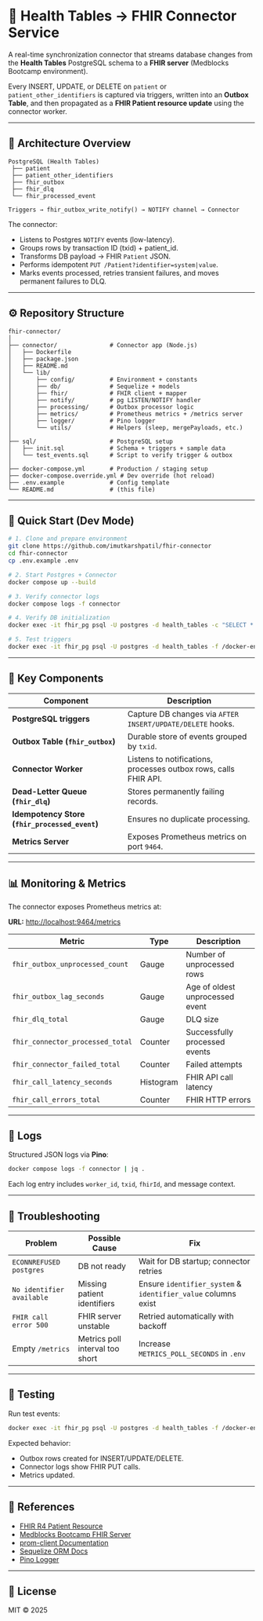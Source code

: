 # 🏥 Health Tables → FHIR Connector Service

A real-time synchronization connector that streams database changes from the **Health Tables** PostgreSQL schema to a **FHIR server** (Medblocks Bootcamp environment).

Every INSERT, UPDATE, or DELETE on `patient` or `patient_other_identifiers` is captured via triggers, written into an **Outbox Table**, and then propagated as a **FHIR Patient resource update** using the connector worker.

---

## 🧩 Architecture Overview

```text
PostgreSQL (Health Tables)
 ├── patient
 ├── patient_other_identifiers
 ├── fhir_outbox
 ├── fhir_dlq
 └── fhir_processed_event

Triggers → fhir_outbox_write_notify() → NOTIFY channel → Connector
````

The connector:
* Listens to Postgres `NOTIFY` events (low-latency).
* Groups rows by transaction ID (txid) + patient_id.
* Transforms DB payload → FHIR `Patient` JSON.
* Performs idempotent `PUT /Patient?identifier=system|value`.
* Marks events processed, retries transient failures, and moves permanent failures to DLQ.

---

## ⚙️ Repository Structure

```text
fhir-connector/
│
├── connector/               # Connector app (Node.js)
│   ├── Dockerfile
│   ├── package.json
│   ├── README.md
│   └── lib/
│       ├── config/          # Environment + constants
│       ├── db/              # Sequelize + models
│       ├── fhir/            # FHIR client + mapper
│       ├── notify/          # pg LISTEN/NOTIFY handler
│       ├── processing/      # Outbox processor logic
│       ├── metrics/         # Prometheus metrics + /metrics server
│       ├── logger/          # Pino logger
│       └── utils/           # Helpers (sleep, mergePayloads, etc.)
│
├── sql/                     # PostgreSQL setup
│   ├── init.sql             # Schema + triggers + sample data
│   └── test_events.sql      # Script to verify trigger & outbox
│
├── docker-compose.yml       # Production / staging setup
├── docker-compose.override.yml # Dev override (hot reload)
├── .env.example             # Config template
└── README.md                # (this file)
```

---

## 🧱 Quick Start (Dev Mode)

```bash
# 1. Clone and prepare environment
git clone https://github.com/imutkarshpatil/fhir-connector
cd fhir-connector
cp .env.example .env

# 2. Start Postgres + Connector
docker compose up --build

# 3. Verify connector logs
docker compose logs -f connector

# 4. Verify DB initialization
docker exec -it fhir_pg psql -U postgres -d health_tables -c "SELECT * FROM patient LIMIT 2;"

# 5. Test triggers
docker exec -it fhir_pg psql -U postgres -d health_tables -f /docker-entrypoint-initdb.d/test_events.sql
```

---

## 🧠 Key Components

| Component                                      | Description                                                      |
| ---------------------------------------------- | ---------------------------------------------------------------- |
| **PostgreSQL triggers**                        | Capture DB changes via `AFTER INSERT/UPDATE/DELETE` hooks.       |
| **Outbox Table (`fhir_outbox`)**               | Durable store of events grouped by `txid`.                       |
| **Connector Worker**                           | Listens to notifications, processes outbox rows, calls FHIR API. |
| **Dead-Letter Queue (`fhir_dlq`)**             | Stores permanently failing records.                              |
| **Idempotency Store (`fhir_processed_event`)** | Ensures no duplicate processing.                                 |
| **Metrics Server**                             | Exposes Prometheus metrics on port `9464`.                       |

---

## 📊 Monitoring & Metrics

The connector exposes Prometheus metrics at:

**URL:** [http://localhost:9464/metrics](http://localhost:9464/metrics)

| Metric                           | Type      | Description                     |
| -------------------------------- | --------- | ------------------------------- |
| `fhir_outbox_unprocessed_count`  | Gauge     | Number of unprocessed rows      |
| `fhir_outbox_lag_seconds`        | Gauge     | Age of oldest unprocessed event |
| `fhir_dlq_total`                 | Gauge     | DLQ size                        |
| `fhir_connector_processed_total` | Counter   | Successfully processed events   |
| `fhir_connector_failed_total`    | Counter   | Failed attempts                 |
| `fhir_call_latency_seconds`      | Histogram | FHIR API call latency           |
| `fhir_call_errors_total`         | Counter   | FHIR HTTP errors                |

---

## 🧾 Logs

Structured JSON logs via **Pino**:

```bash
docker compose logs -f connector | jq .
```

Each log entry includes `worker_id`, `txid`, `fhirId`, and message context.

---

## 🧰 Troubleshooting

| Problem                   | Possible Cause                  | Fix                                                           |
| ------------------------- | ------------------------------- | ------------------------------------------------------------- |
| `ECONNREFUSED postgres`   | DB not ready                    | Wait for DB startup; connector retries                        |
| `No identifier available` | Missing patient identifiers     | Ensure `identifier_system` & `identifier_value` columns exist |
| `FHIR call error 500`     | FHIR server unstable            | Retried automatically with backoff                            |
| Empty `/metrics`          | Metrics poll interval too short | Increase `METRICS_POLL_SECONDS` in `.env`                     |

---

## 🧪 Testing

Run test events:

```bash
docker exec -it fhir_pg psql -U postgres -d health_tables -f /docker-entrypoint-initdb.d/test_events.sql
```

Expected behavior:

* Outbox rows created for INSERT/UPDATE/DELETE.
* Connector logs show FHIR PUT calls.
* Metrics updated.

---

## 🧩 References

* [FHIR R4 Patient Resource](https://www.hl7.org/fhir/patient.html)
* [Medblocks Bootcamp FHIR Server](https://fhir-bootcamp.medblocks.com/fhir/)
* [prom-client Documentation](https://github.com/siimon/prom-client)
* [Sequelize ORM Docs](https://sequelize.org/)
* [Pino Logger](https://getpino.io/)

---

## 📜 License

MIT © 2025